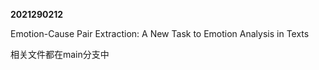 **2021290212**


Emotion-Cause Pair Extraction: A New Task to Emotion Analysis in Texts

相关文件都在main分支中
